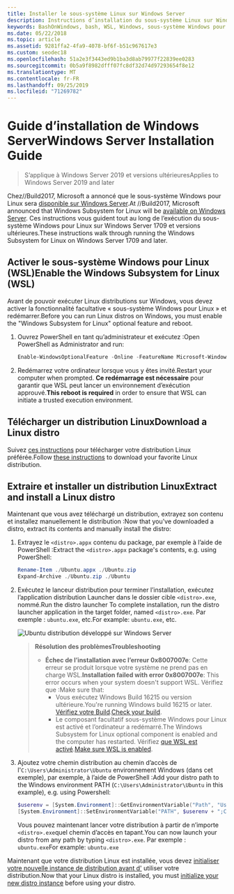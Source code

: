 ```yaml
---
title: Installer le sous-système Linux sur Windows Server
description: Instructions d’installation du sous-système Linux sur Windows Server.
keywords: BashOnWindows, bash, WSL, Windows, sous-système Windows pour Linux, windowssubsystem, Ubuntu, Windows Server
ms.date: 05/22/2018
ms.topic: article
ms.assetid: 9281ffa2-4fa9-4078-bf6f-b51c967617e3
ms.custom: seodec18
ms.openlocfilehash: 51a2e3f3443ed9b1ba3d8ab79977f22839ee0283
ms.sourcegitcommit: 0b5a9f8982dfff07fc8df32d74d97293654f8e12
ms.translationtype: MT
ms.contentlocale: fr-FR
ms.lasthandoff: 09/25/2019
ms.locfileid: "71269782"
---
```

# <a name="windows-server-installation-guide"></a><span data-ttu-id="bd32a-104">Guide d’installation de Windows Server</span><span class="sxs-lookup"><span data-stu-id="bd32a-104">Windows Server Installation Guide</span></span>

> <span data-ttu-id="bd32a-105">S’applique à Windows Server 2019 et versions ultérieures</span><span class="sxs-lookup"><span data-stu-id="bd32a-105">Applies to Windows Server 2019 and later</span></span>

<span data-ttu-id="bd32a-106">Chez//Build2017, Microsoft a annoncé que le sous-système Windows pour Linux sera [disponible sur Windows Server](https://blogs.technet.microsoft.com/hybridcloud/2017/05/10/windows-server-for-developers-news-from-microsoft-build-2017/).</span><span class="sxs-lookup"><span data-stu-id="bd32a-106">At //Build2017, Microsoft announced that Windows Subsystem for Linux will be [available on Windows Server](https://blogs.technet.microsoft.com/hybridcloud/2017/05/10/windows-server-for-developers-news-from-microsoft-build-2017/).</span></span>  <span data-ttu-id="bd32a-107">Ces instructions vous guident tout au long de l’exécution du sous-système Windows pour Linux sur Windows Server 1709 et versions ultérieures.</span><span class="sxs-lookup"><span data-stu-id="bd32a-107">These instructions walk through running the Windows Subsystem for Linux on Windows Server 1709 and later.</span></span>

## <a name="enable-the-windows-subsystem-for-linux-wsl"></a><span data-ttu-id="bd32a-108">Activer le sous-système Windows pour Linux (WSL)</span><span class="sxs-lookup"><span data-stu-id="bd32a-108">Enable the Windows Subsystem for Linux (WSL)</span></span>

<span data-ttu-id="bd32a-109">Avant de pouvoir exécuter Linux distributions sur Windows, vous devez activer la fonctionnalité facultative « sous-système Windows pour Linux » et redémarrer.</span><span class="sxs-lookup"><span data-stu-id="bd32a-109">Before you can run Linux distros on Windows, you must enable the "Windows Subsystem for Linux" optional feature and reboot.</span></span>

1. <span data-ttu-id="bd32a-110">Ouvrez PowerShell en tant qu’administrateur et exécutez :</span><span class="sxs-lookup"><span data-stu-id="bd32a-110">Open PowerShell as Administrator and run:</span></span>
    ```powershell
    Enable-WindowsOptionalFeature -Online -FeatureName Microsoft-Windows-Subsystem-Linux
    ```

2. <span data-ttu-id="bd32a-111">Redémarrez votre ordinateur lorsque vous y êtes invité.</span><span class="sxs-lookup"><span data-stu-id="bd32a-111">Restart your computer when prompted.</span></span> <span data-ttu-id="bd32a-112">**Ce redémarrage est nécessaire** pour garantir que WSL peut lancer un environnement d’exécution approuvé.</span><span class="sxs-lookup"><span data-stu-id="bd32a-112">**This reboot is required** in order to ensure that WSL can initiate a trusted execution environment.</span></span>

## <a name="download-a-linux-distro"></a><span data-ttu-id="bd32a-113">Télécharger un distribution Linux</span><span class="sxs-lookup"><span data-stu-id="bd32a-113">Download a Linux distro</span></span>

<span data-ttu-id="bd32a-114">Suivez [ces instructions](install-manual.md) pour télécharger votre distribution Linux préférée.</span><span class="sxs-lookup"><span data-stu-id="bd32a-114">Follow [these instructions](install-manual.md) to download your favorite Linux distribution.</span></span>

## <a name="extract-and-install-a-linux-distro"></a><span data-ttu-id="bd32a-115">Extraire et installer un distribution Linux</span><span class="sxs-lookup"><span data-stu-id="bd32a-115">Extract and install a Linux distro</span></span>
<span data-ttu-id="bd32a-116">Maintenant que vous avez téléchargé un distribution, extrayez son contenu et installez manuellement le distribution :</span><span class="sxs-lookup"><span data-stu-id="bd32a-116">Now that you've downloaded a distro, extract its contents and manually install the distro:</span></span>

1. <span data-ttu-id="bd32a-117">Extrayez le `<distro>.appx` contenu du package, par exemple à l’aide de PowerShell :</span><span class="sxs-lookup"><span data-stu-id="bd32a-117">Extract the `<distro>.appx` package's contents, e.g. using PowerShell:</span></span>

    ```powershell
    Rename-Item ./Ubuntu.appx ./Ubuntu.zip
    Expand-Archive ./Ubuntu.zip ./Ubuntu
    ```

2. <span data-ttu-id="bd32a-118">Exécutez le lanceur distribution pour terminer l’installation, exécutez l’application distribution Launcher dans le dossier cible `<distro>.exe`, nommé.</span><span class="sxs-lookup"><span data-stu-id="bd32a-118">Run the distro launcher To complete installation, run the distro launcher application in the target folder, named `<distro>.exe`.</span></span> <span data-ttu-id="bd32a-119">Par exemple : `ubuntu.exe`, etc.</span><span class="sxs-lookup"><span data-stu-id="bd32a-119">For example: `ubuntu.exe`, etc.</span></span>

    ![Ubuntu distribution développé sur Windows Server](media/server-appx-expand.png)

    > <span data-ttu-id="bd32a-121">**Résolution des problèmes**</span><span class="sxs-lookup"><span data-stu-id="bd32a-121">**Troubleshooting**</span></span>
    > * <span data-ttu-id="bd32a-122">**Échec de l’installation avec l’erreur 0x8007007e**: Cette erreur se produit lorsque votre système ne prend pas en charge WSL.</span><span class="sxs-lookup"><span data-stu-id="bd32a-122">**Installation failed with error 0x8007007e**: This error occurs when your system doesn't support WSL.</span></span> <span data-ttu-id="bd32a-123">Vérifiez que :</span><span class="sxs-lookup"><span data-stu-id="bd32a-123">Make sure that:</span></span>
    >   * <span data-ttu-id="bd32a-124">Vous exécutez Windows Build 16215 ou version ultérieure.</span><span class="sxs-lookup"><span data-stu-id="bd32a-124">You're running Windows build 16215 or later.</span></span> <span data-ttu-id="bd32a-125">[Vérifiez votre Build](troubleshooting.md#check-your-build-number).</span><span class="sxs-lookup"><span data-stu-id="bd32a-125">[Check your build](troubleshooting.md#check-your-build-number).</span></span>
    >   * <span data-ttu-id="bd32a-126">Le composant facultatif sous-système Windows pour Linux est activé et l’ordinateur a redémarré.</span><span class="sxs-lookup"><span data-stu-id="bd32a-126">The Windows Subsystem for Linux optional component is enabled and the computer has restarted.</span></span>  <span data-ttu-id="bd32a-127">Vérifiez [que WSL est activé](troubleshooting.md#confirm-wsl-is-enabled).</span><span class="sxs-lookup"><span data-stu-id="bd32a-127">[Make sure WSL is enabled](troubleshooting.md#confirm-wsl-is-enabled).</span></span>
    
3. <span data-ttu-id="bd32a-128">Ajoutez votre chemin distribution au chemin d’accès de l'`C:\Users\Administrator\Ubuntu` environnement Windows (dans cet exemple), par exemple, à l’aide de PowerShell :</span><span class="sxs-lookup"><span data-stu-id="bd32a-128">Add your distro path to the Windows environment PATH (`C:\Users\Administrator\Ubuntu` in this example), e.g. using Powershell:</span></span>
        
    ```powershell
    $userenv = [System.Environment]::GetEnvironmentVariable("Path", "User")
    [System.Environment]::SetEnvironmentVariable("PATH", $userenv + ";C:\Users\Administrator\Ubuntu", "User")
    ```
    <span data-ttu-id="bd32a-129">Vous pouvez maintenant lancer votre distribution à partir de n’importe `<distro>.exe`quel chemin d’accès en tapant.</span><span class="sxs-lookup"><span data-stu-id="bd32a-129">You can now launch your distro from any path by typing `<distro>.exe`.</span></span> <span data-ttu-id="bd32a-130">Par exemple : `ubuntu.exe`</span><span class="sxs-lookup"><span data-stu-id="bd32a-130">For example: `ubuntu.exe`</span></span>

<span data-ttu-id="bd32a-131">Maintenant que votre distribution Linux est installée, vous devez [initialiser votre nouvelle instance de distribution avant d'](initialize-distro.md) utiliser votre distribution.</span><span class="sxs-lookup"><span data-stu-id="bd32a-131">Now that your Linux distro is installed, you must [initialize your new distro instance](initialize-distro.md) before using your distro.</span></span>

